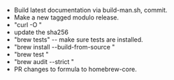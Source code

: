 - Build latest documentation via build-man.sh, commit.
- Make a new tagged modulo release.
- "curl -O <the tar.gz on github>"
- update the sha256
- "brew tests" -- make sure tests are installed.
- "brew install --build-from-source <formula>"
- "brew test <formula>"
- "brew audit --strict <formula>"
- PR changes to formula to homebrew-core.
